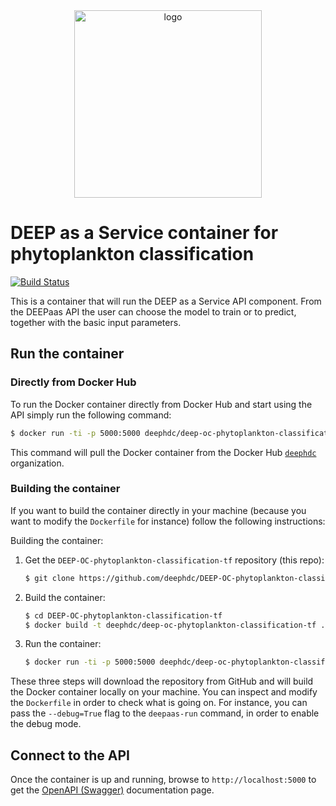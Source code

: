 <div align="center">
<img src="https://marketplace.deep-hybrid-datacloud.eu/images/logo-deep.png" alt="logo" width="300"/>
</div>

# DEEP as a Service container for phytoplankton classification

[![Build Status](https://jenkins.indigo-datacloud.eu/buildStatus/icon?job=Pipeline-as-code/DEEP-OC-org/DEEP-OC-phytoplankton-classification-tf/master)](https://jenkins.indigo-datacloud.eu/job/Pipeline-as-code/job/DEEP-OC-org/job/DEEP-OC-phytoplankton-classification-tf/job/master)

This is a container that will run the DEEP as a Service API component. From the DEEPaas API the user can choose the model
 to train or to predict, together with the basic input parameters.


## Run the container

### Directly from Docker Hub

To run the Docker container directly from Docker Hub and start using the API
simply run the following command:

```bash
$ docker run -ti -p 5000:5000 deephdc/deep-oc-phytoplankton-classification-tf
```

This command will pull the Docker container from the Docker Hub
[`deephdc`](https://hub.docker.com/u/deephdc/) organization.

### Building the container

If you want to build the container directly in your machine (because you want
to modify the `Dockerfile` for instance) follow the following instructions:

Building the container:

1. Get the `DEEP-OC-phytoplankton-classification-tf` repository (this repo):

    ```bash
    $ git clone https://github.com/deephdc/DEEP-OC-phytoplankton-classification-tf
    ```

2. Build the container:

    ```bash
    $ cd DEEP-OC-phytoplankton-classification-tf
    $ docker build -t deephdc/deep-oc-phytoplankton-classification-tf .
    ```

3. Run the container:

    ```bash
    $ docker run -ti -p 5000:5000 deephdc/deep-oc-phytoplankton-classification-tf
    ```

These three steps will download the repository from GitHub and will build the
Docker container locally on your machine. You can inspect and modify the
`Dockerfile` in order to check what is going on. For instance, you can pass the
`--debug=True` flag to the `deepaas-run` command, in order to enable the debug
mode.


## Connect to the API

Once the container is up and running, browse to `http://localhost:5000` to get
the [OpenAPI (Swagger)](https://www.openapis.org/) documentation page.

